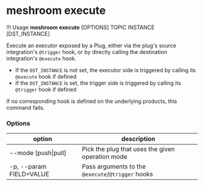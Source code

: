 # meshroom execute

!!! Usage
    **meshroom execute** [OPTIONS] TOPIC INSTANCE [DST_INSTANCE]

Execute an executor exposed by a Plug, either via the plug's source integration's `@trigger` hook, or by directly calling the destination integration's `@execute` hook.
* If the `DST_INSTANCE` is not set, the executor side is triggered by calling its `@execute` hook if defined
* If the `DST_INSTANCE` is set, the trigger side is triggered by calling its `@trigger` hook if defined

If no corresponding hook is defined on the underlying products, this command fails.

### Options

option | description
--- | ---
--mode [push\|pull] | Pick the plug that uses the given operation mode
-p, --param FIELD=VALUE | Pass arguments to the `@execute`/`@trigger` hooks
